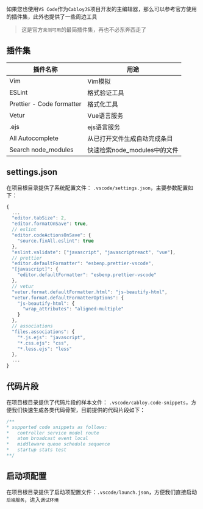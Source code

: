如果您也使用`VS Code`作为`CabloyJS`项目开发的主编辑器，那么可以参考官方使用的插件集，此外也提供了一些周边工具

> 这是官方`亲测可用`的最简插件集，再也不必东奔西走了

## 插件集

|插件名称|用途|
|--|--|
|Vim|Vim模拟|
|ESLint|格式验证工具|
|Prettier - Code formatter|格式化工具|
|Vetur|Vue语言服务|
|.ejs|ejs语言服务|
|All Autocomplete|从已打开文件生成自动完成条目|
|Search node_modules|快速检索node_modules中的文件|

## settings.json

在项目根目录提供了系统配置文件：
`.vscode/settings.json`，主要参数配置如下：

``` javascript
{
  ...
  "editor.tabSize": 2,
  "editor.formatOnSave": true,
  // eslint
  "editor.codeActionsOnSave": {
    "source.fixAll.eslint": true
  },
  "eslint.validate": ["javascript", "javascriptreact", "vue"],
  // prettier
  "editor.defaultFormatter": "esbenp.prettier-vscode",
  "[javascript]": {
    "editor.defaultFormatter": "esbenp.prettier-vscode"
  },
  // vetur
  "vetur.format.defaultFormatter.html": "js-beautify-html",
  "vetur.format.defaultFormatterOptions": {
    "js-beautify-html": {
      "wrap_attributes": "aligned-multiple"
    }
  },
  // associations
  "files.associations": {
    "*.js.ejs": "javascript",
    "*.css.ejs": "css",
    "*.less.ejs": "less"
  },
  ...
}
```

## 代码片段

在项目根目录提供了代码片段的样本文件：
`.vscode/cabloy.code-snippets`，方便我们快速生成各类代码骨架，目前提供的代码片段如下：

``` javascript
/**
* supported code snippets as follows:
*   controller service model route
*   atom broadcast event local
*   middleware queue schedule sequence
*   startup stats test
**/
```

## 启动项配置

在项目根目录提供了启动项配置文件：`.vscode/launch.json`，方便我们直接启动`后端服务`，进入`调试环境`
